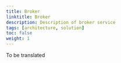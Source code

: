 ```yaml
---
title: Broker
linktitle: Broker
description: Description of broker service
tags: [architecture, solution]
toc: false
weight: 1
---
```


To be translated
